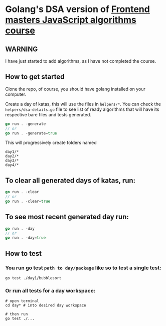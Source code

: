 # Golang's DSA version of [Frontend masters JavaScript algorithms course](https://frontendmasters.com/courses/algorithms)

## WARNING
I have just started to add algorithms, as I have not completed the course.

## How to get started
Clone the repo, of course, you should have golang installed on your computer.

Create a day of katas, this will use the files in `helpers/*`.
You can check the `helpers/dsa-details.go` file to see list of ready algorithms that will have its respective bare files and tests generated.

```go
go run . -generate
// or
go run . -generate=true
```

This will progressively create folders named
```shell
day1/*
day2/*
day3/*
day4/*
```

## To clear all generated days of katas, run:
```go
go run . -clear
// or
go run . -clear=true
```

## To see most recent generated day run:
```go
go run . -day
// or
go run . -day=true
```

## How to test
### You run go test `path to day/package` like so to test a single test:
```shell
go test ./day1/bubblesort
```


### Or run all tests for a day workspace:
```shell
# open terminal
cd day* # into desired day workspace

# then run
go test ./...
```
